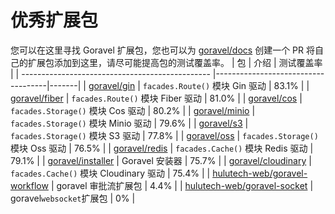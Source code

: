 # 优秀扩展包

您可以在这里寻找 Goravel 扩展包，您也可以为 [goravel/docs](https://github.com/goravel/docs) 创建一个 PR 将自己的扩展包添加到这里，请尽可能提高包的测试覆盖率。
| 包                                            | 介绍                                 | 测试覆盖率 |
| -----------------------------------------------    |------------------------------------|-------|
| [goravel/gin](https://github.com/goravel/gin)      | `facades.Route()` 模块 Gin 驱动        | 83.1% |
| [goravel/fiber](https://github.com/goravel/fiber)  | `facades.Route()` 模块 Fiber 驱动      | 81.0% |
| [goravel/cos](https://github.com/goravel/cos)      | `facades.Storage()` 模块 Cos 驱动      | 80.2% |
| [goravel/minio](https://github.com/goravel/minio)  | `facades.Storage()` 模块 Minio 驱动    | 79.6% |
| [goravel/s3](https://github.com/goravel/s3)        | `facades.Storage()` 模块 S3 驱动       | 77.8% |
| [goravel/oss](https://github.com/goravel/oss)      | `facades.Storage()` 模块 Oss 驱动      | 76.5% |
| [goravel/redis](https://github.com/goravel/redis)  | `facades.Cache()` 模块 Redis 驱动      | 79.1% |
| [goravel/installer](https://github.com/goravel/installer)  | Goravel 安装器     | 75.7%         |
| [goravel/cloudinary](https://github.com/goravel/cloudinary)  | `facades.Cache()` 模块 Cloudinary 驱动 | 75.4% |
| [hulutech-web/goravel-workflow](https://github.com/hulutech-web/goravel-workflow) | goravel 审批流扩展包                   | 4.4%       |
| [hulutech-web/goravel-socket](https://github.com/hulutech-web/goravel-socket)     | goravel`websocket`扩展包               | 0%         |
